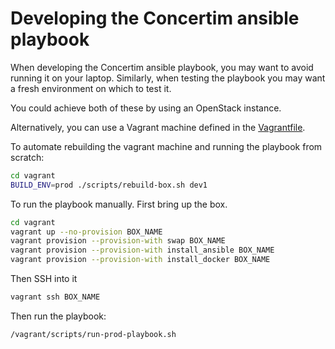 # Developing the Concertim ansible playbook

When developing the Concertim ansible playbook, you may want to avoid running
it on your laptop.  Similarly, when testing the playbook you may want a fresh
environment on which to test it.

You could achieve both of these by using an OpenStack instance.

Alternatively, you can use a Vagrant machine defined in the
[Vagrantfile](/vagrant/Vagrantfile).

To automate rebuilding the vagrant machine and running the playbook from scratch:

```bash
cd vagrant
BUILD_ENV=prod ./scripts/rebuild-box.sh dev1
```

To run the playbook manually. First bring up the box.

```bash
cd vagrant
vagrant up --no-provision BOX_NAME
vagrant provision --provision-with swap BOX_NAME
vagrant provision --provision-with install_ansible BOX_NAME
vagrant provision --provision-with install_docker BOX_NAME
```

Then SSH into it

```bash
vagrant ssh BOX_NAME
```

Then run the playbook:

```bash
/vagrant/scripts/run-prod-playbook.sh
```

